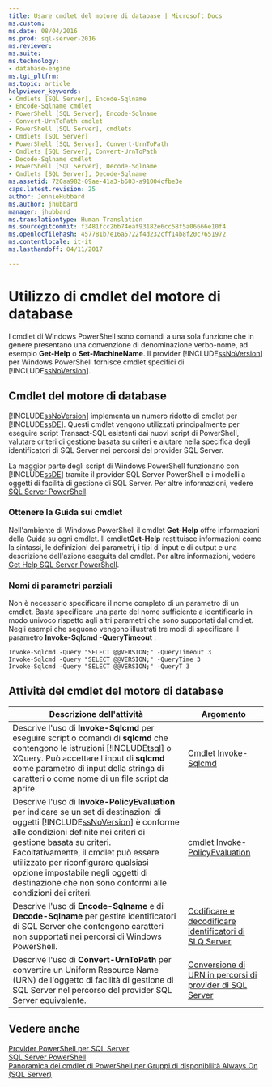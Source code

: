 ```yaml
---
title: Usare cmdlet del motore di database | Microsoft Docs
ms.custom: 
ms.date: 08/04/2016
ms.prod: sql-server-2016
ms.reviewer: 
ms.suite: 
ms.technology:
- database-engine
ms.tgt_pltfrm: 
ms.topic: article
helpviewer_keywords:
- Cmdlets [SQL Server], Encode-Sqlname
- Encode-Sqlname cmdlet
- PowerShell [SQL Server], Encode-Sqlname
- Convert-UrnToPath cmdlet
- PowerShell [SQL Server], cmdlets
- Cmdlets [SQL Server]
- PowerShell [SQL Server], Convert-UrnToPath
- Cmdlets [SQL Server], Convert-UrnToPath
- Decode-Sqlname cmdlet
- PowerShell [SQL Server], Decode-Sqlname
- Cmdlets [SQL Server], Decode-Sqlname
ms.assetid: 720aa982-09ae-41a3-b603-a91004cfbe3e
caps.latest.revision: 25
author: JennieHubbard
ms.author: jhubbard
manager: jhubbard
ms.translationtype: Human Translation
ms.sourcegitcommit: f3481fcc2bb74eaf93182e6cc58f5a06666e10f4
ms.openlocfilehash: 457781b7e16a5722f4d232cff14b8f20c7651972
ms.contentlocale: it-it
ms.lasthandoff: 04/11/2017

---
```

# <a name="use-the-database-engine-cmdlets"></a>Utilizzo di cmdlet del motore di database
  I cmdlet di Windows PowerShell sono comandi a una sola funzione che in genere presentano una convenzione di denominazione verbo-nome, ad esempio **Get-Help** o **Set-MachineName**. Il provider [!INCLUDE[ssNoVersion](../../includes/ssnoversion-md.md)] per Windows PowerShell fornisce cmdlet specifici di [!INCLUDE[ssNoVersion](../../includes/ssnoversion-md.md)].  
  
## <a name="database-engine-cmdlets"></a>Cmdlet del motore di database  
 [!INCLUDE[ssNoVersion](../../includes/ssnoversion-md.md)] implementa un numero ridotto di cmdlet per [!INCLUDE[ssDE](../../includes/ssde-md.md)]. Questi cmdlet vengono utilizzati principalmente per eseguire script Transact-SQL esistenti dai nuovi script di PowerShell, valutare criteri di gestione basata su criteri e aiutare nella specifica degli identificatori di SQL Server nei percorsi del provider SQL Server.  
  
 La maggior parte degli script di Windows PowerShell funzionano con [!INCLUDE[ssDE](../../includes/ssde-md.md)] tramite il provider SQL Server PowerShell e i modelli a oggetti di facilità di gestione di SQL Server. Per altre informazioni, vedere [SQL Server PowerShell](../../relational-databases/scripting/sql-server-powershell.md).  
  
### <a name="get-cmdlet-help"></a>Ottenere la Guida sui cmdlet  
 Nell'ambiente di Windows PowerShell il cmdlet **Get-Help** offre informazioni della Guida su ogni cmdlet. Il cmdlet**Get-Help** restituisce informazioni come la sintassi, le definizioni dei parametri, i tipi di input e di output e una descrizione dell'azione eseguita dal cmdlet. Per altre informazioni, vedere [Get Help SQL Server PowerShell](../../relational-databases/scripting/get-help-sql-server-powershell.md).  
  
### <a name="partial-parameter-names"></a>Nomi di parametri parziali  
 Non è necessario specificare il nome completo di un parametro di un cmdlet. Basta specificare una parte del nome sufficiente a identificarlo in modo univoco rispetto agli altri parametri che sono supportati dal cmdlet. Negli esempi che seguono vengono illustrati tre modi di specificare il parametro **Invoke-Sqlcmd -QueryTimeout** :  
  
```  
Invoke-Sqlcmd -Query "SELECT @@VERSION;" -QueryTimeout 3  
Invoke-Sqlcmd -Query "SELECT @@VERSION;" -QueryTime 3  
Invoke-Sqlcmd -Query "SELECT @@VERSION;" -QueryT 3  
```  
  
## <a name="database-engine-cmdlet-tasks"></a>Attività del cmdlet del motore di database  
  
|Descrizione dell'attività|Argomento|  
|----------------------|-----------|  
|Descrive l'uso di **Invoke-Sqlcmd** per eseguire script o comandi di **sqlcmd** che contengono le istruzioni [!INCLUDE[tsql](../../includes/tsql-md.md)] o XQuery. Può accettare l'input di **sqlcmd** come parametro di input della stringa di caratteri o come nome di un file script da aprire.|[Cmdlet Invoke-Sqlcmd](../../powershell/invoke-sqlcmd-cmdlet.md)|  
|Descrive l'uso di **Invoke-PolicyEvaluation** per indicare se un set di destinazioni di oggetti [!INCLUDE[ssNoVersion](../../includes/ssnoversion-md.md)] è conforme alle condizioni definite nei criteri di gestione basata su criteri. Facoltativamente, il cmdlet può essere utilizzato per riconfigurare qualsiasi opzione impostabile negli oggetti di destinazione che non sono conformi alle condizioni dei criteri.|[cmdlet Invoke-PolicyEvaluation](../../powershell/invoke-policyevaluation-cmdlet.md)|  
|Descrive l'uso di **Encode-Sqlname** e di **Decode-Sqlname** per gestire identificatori di SQL Server che contengono caratteri non supportati nei percorsi di Windows PowerShell.|[Codificare e decodificare identificatori di SLQ Server](../../relational-databases/scripting/encode-and-decode-sql-server-identifiers.md)|  
|Descrive l'uso di **Convert-UrnToPath** per convertire un Uniform Resource Name (URN) dell'oggetto di facilità di gestione di SQL Server nel percorso del provider SQL Server equivalente.|[Conversione di URN in percorsi di provider di SQL Server](../../relational-databases/scripting/convert-urns-to-sql-server-provider-paths.md)|  
  
## <a name="see-also"></a>Vedere anche  
 [Provider PowerShell per SQL Server](../../relational-databases/scripting/sql-server-powershell-provider.md)   
 [SQL Server PowerShell](../../relational-databases/scripting/sql-server-powershell.md)   
[Panoramica dei cmdlet di PowerShell per Gruppi di disponibilità Always On (SQL Server)](../../database-engine/availability-groups/windows/overview-of-powershell-cmdlets-for-always-on-availability-groups-sql-server.md)
  
  

